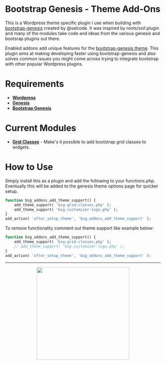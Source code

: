 # Bootstrap Genesis - Theme Add-Ons
This is a Wordpress theme specific plugin I use when building with [bootstrap-genesis](https://github.com/salcode/bootstrap-genesis) created by @salcode. It was inspired by roots/soil plugin and many of the modules take code and ideas from the various genesis and bootsrap plugins out there.

Enabled addons add unique features for the [bootstrap-genesis theme](https://github.com/salcode/bootstrap-genesis). This plugin aims at making developing faster using bootstrap-genesis and also solves common issues you might come across trying to integrate bootstrap with other popular Wordpress plugins. 

# Requirements
 - **[Wordpress](https://github.com/WordPress/WordPress/)** 
 - **[Genesis](http://my.studiopress.com/themes/genesis/)** 
 - **[Bootstrap Genesis](https://github.com/salcode/bootstrap-genesis)** 


# Current Modules
 - **[Grid Classes](https://github.com/bryanwillis/bootstrap-genesis-addons/blob/master/addons/bsg-grid-classes.php)** - Make's it possible to add bootstrap grid classes to widgets.
 
# How to Use
 Simply install this as a plugin and add the following to your functions.php.  Eventually this will be added to the genesis theme options page for quicker setup.



```php
function bsg_addons_add_theme_support() {
	add_theme_support( 'bsg-grid-classes.php' );
	add_theme_support( 'bsg-customizer-logo.php' );
}
add_action( 'after_setup_theme', 'bsg_addons_add_theme_support' );
```


To remove functionality comment out theme support like example below:
        
```php
function bsg_addons_add_theme_support() {
	add_theme_support( 'bsg-grid-classes.php' );
	// add_theme_support( 'bsg-customizer-logo.php' );
}
add_action( 'after_setup_theme', 'bsg_addons_add_theme_support' );
```

----------

<p align="center"><img align="middle" width="300" src="https://cloud.githubusercontent.com/assets/4042621/6660594/fb19d3a0-cb6a-11e4-91c8-87e908b2baf2.png" /></p>


